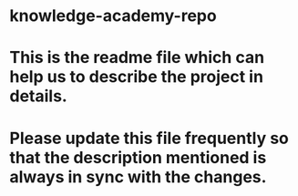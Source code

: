 # knowledge-academy-repo
# This is the readme file which can help us to describe the project in details.
# Please update this file frequently so that the description mentioned is always in sync with the changes.
